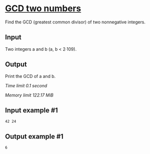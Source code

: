 # [GCD two numbers](https://www.e-olymp.com/en/contests/8860/problems/76522)

Find the GCD (greatest common divisor) of two nonnegative integers.

## Input

Two integers a and b (a, b < 2∙109).

## Output

Print the GCD of a and b.

*Time limit 0.1 second*

*Memory limit 122.17 MiB*


## Input example #1

```
42 24
```


## Output example #1

```
6
```
